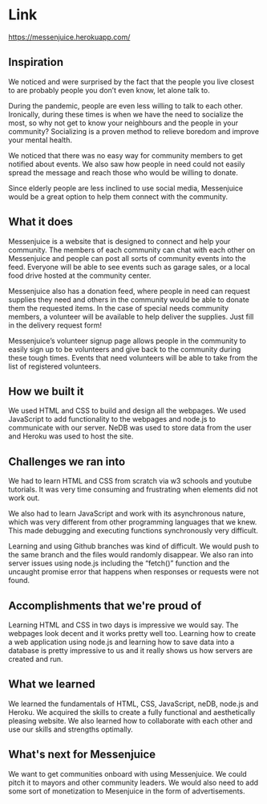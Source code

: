 # Link
https://messenjuice.herokuapp.com/

## Inspiration
We noticed and were surprised by the fact that the people you live closest to are probably people you don’t even know, let alone talk to. 

During the pandemic, people are even less willing to talk to each other. Ironically, during these times is when we have the need to socialize the most, so why not get to know your neighbours and the people in your community? Socializing is a proven method to relieve boredom and improve your mental health.

We noticed that there was no easy way for community members to get notified about events. We also saw how people in need could not easily spread the message and reach those who would be willing to donate. 

Since elderly people are less inclined to use social media, Messenjuice would be a great option to help them connect with the community.


## What it does
Messenjuice is a website that is designed to connect and help your community. The members of each community can chat with each other on Messenjuice and people can post all sorts of community events into the feed. Everyone will be able to see events such as garage sales, or a local food drive hosted at the community center. 

Messenjuice also has a donation feed, where people in need can request supplies they need and others in the community would be able to donate them the requested items. In the case of special needs community members, a volunteer will be available to help deliver the supplies. Just fill in the delivery request form!

Messenjuice’s volunteer signup page allows people in the community to easily sign up to be volunteers and give back to the community during these tough times. Events that need volunteers will be able to take from the list of registered volunteers.

## How we built it
We used HTML and CSS to build and design all the webpages. We used JavaScript to add functionality to the webpages and node.js to communicate with our server. NeDB was used to store data from the user and Heroku was used to host the site.

## Challenges we ran into
We had to learn HTML and CSS from scratch via w3 schools and youtube tutorials. It was very time consuming and frustrating when elements did not work out. 

We also had to learn JavaScript and work with its asynchronous nature, which was very different from other programming languages that we knew. This made debugging and executing functions synchronously very difficult.

Learning and using Github branches was kind of difficult. We would push to the same branch and the files would randomly disappear. We also ran into server issues using node.js including the “fetch()” function and the uncaught promise error that happens when responses or requests were not found. 

## Accomplishments that we're proud of
Learning HTML and CSS in two days is impressive we would say. The webpages look decent and it works pretty well too. Learning how to create a web application using node.js and learning how to save data into a database is pretty impressive to us and it really shows us how servers are created and run.

## What we learned
We learned the fundamentals of HTML, CSS, JavaScript, neDB, node.js and Heroku. We acquired the skills to create a fully functional and aesthetically pleasing website. We also learned how to collaborate with each other and use our skills and strengths optimally.

## What's next for Messenjuice
We want to get communities onboard with using Messenjuice. We could pitch it to mayors and other community leaders. We would also need to add some sort of monetization to Mesenjuice in the form of advertisements.
